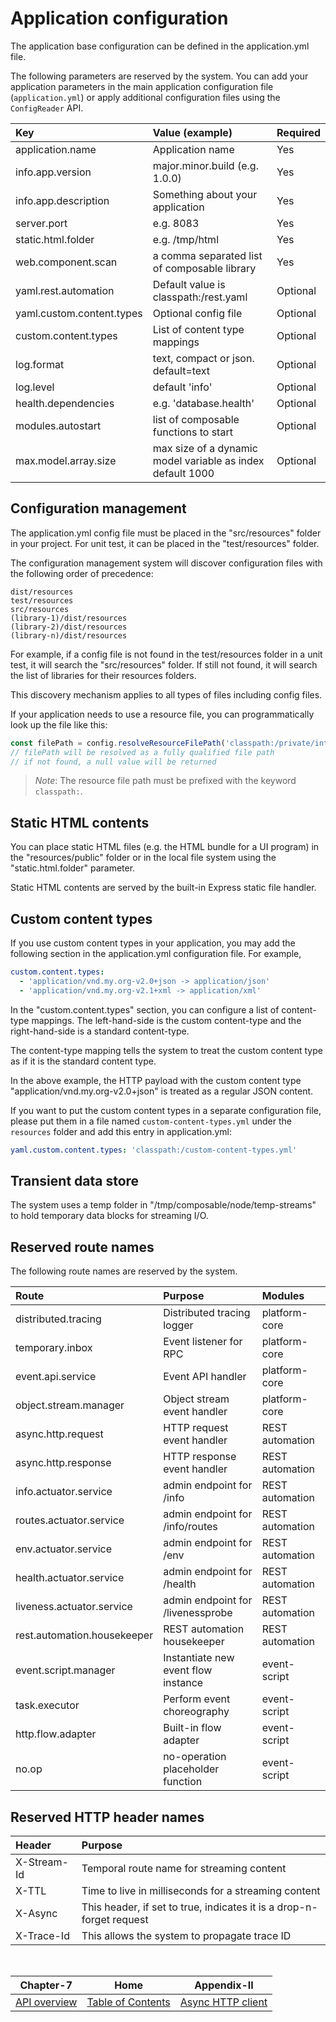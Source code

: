 # Application configuration

The application base configuration can be defined in the application.yml file.

The following parameters are reserved by the system. You can add your application parameters
in the main application configuration file (`application.yml`) or apply additional configuration
files using the `ConfigReader` API.

| Key                       | Value (example)                               | Required |
|:--------------------------|:----------------------------------------------|:---------|
| application.name          | Application name                              | Yes      |
| info.app.version          | major.minor.build (e.g. 1.0.0)                | Yes      |
| info.app.description      | Something about your application              | Yes      |
| server.port               | e.g. 8083                                     | Yes      |
| static.html.folder        | e.g. /tmp/html                                | Yes      |
| web.component.scan        | a comma separated list of composable library  | Yes      |
| yaml.rest.automation      | Default value is classpath:/rest.yaml         | Optional |
| yaml.custom.content.types | Optional config file                          | Optional |
| custom.content.types      | List of content type mappings                 | Optional |
| log.format                | text, compact or json. default=text           | Optional |
| log.level                 | default 'info'                                | Optional |
| health.dependencies       | e.g. 'database.health'                        | Optional |
| modules.autostart         | list of composable functions to start         | Optional |
| max.model.array.size      | max size of a dynamic model variable as index<br>default 1000 | Optional |

## Configuration management

The application.yml config file must be placed in the "src/resources" folder in your project. For unit test,
it can be placed in the "test/resources" folder.

The configuration management system will discover configuration files with the following order of precedence:

```shell
dist/resources
test/resources
src/resources
(library-1)/dist/resources
(library-2)/dist/resources
(library-n)/dist/resources
```

For example, if a config file is not found in the test/resources folder in a unit test, it will search
the "src/resources" folder. If still not found, it will search the list of libraries for their resources
folders.

This discovery mechanism applies to all types of files including config files.

If your application needs to use a resource file, you can programmatically look up the file like this:

```javascript
const filePath = config.resolveResourceFilePath('classpath:/private/interesting.txt');
// filePath will be resolved as a fully qualified file path
// if not found, a null value will be returned
```

> *Note*: The resource file path must be prefixed with the keyword `classpath:`.

## Static HTML contents

You can place static HTML files (e.g. the HTML bundle for a UI program) in the "resources/public" folder or
in the local file system using the "static.html.folder" parameter.

Static HTML contents are served by the built-in Express static file handler.

## Custom content types

If you use custom content types in your application, you may add the following section in the application.yml
configuration file. For example,

```yaml
custom.content.types:
  - 'application/vnd.my.org-v2.0+json -> application/json'
  - 'application/vnd.my.org-v2.1+xml -> application/xml'
```

In the "custom.content.types" section, you can configure a list of content-type mappings.
The left-hand-side is the custom content-type and the right-hand-side is a standard content-type.

The content-type mapping tells the system to treat the custom content type as if it is the standard content
type.

In the above example, the HTTP payload with the custom content type "application/vnd.my.org-v2.0+json" is
treated as a regular JSON content.

If you want to put the custom content types in a separate configuration file, please put them in a file named
`custom-content-types.yml` under the `resources` folder and add this entry in application.yml:

```yaml
yaml.custom.content.types: 'classpath:/custom-content-types.yml'
```

## Transient data store

The system uses a temp folder in "/tmp/composable/node/temp-streams" to hold temporary data blocks for streaming I/O.

## Reserved route names

The following route names are reserved by the system.

| Route                       | Purpose                             | Modules         |
|:----------------------------|:------------------------------------|:----------------|
| distributed.tracing         | Distributed tracing logger          | platform-core   |
| temporary.inbox             | Event listener for RPC              | platform-core   |
| event.api.service           | Event API handler                   | platform-core   |
| object.stream.manager       | Object stream event handler         | platform-core   |
| async.http.request          | HTTP request event handler          | REST automation |
| async.http.response         | HTTP response event handler         | REST automation |
| info.actuator.service       | admin endpoint for /info            | REST automation |
| routes.actuator.service     | admin endpoint for /info/routes     | REST automation |
| env.actuator.service        | admin endpoint for /env             | REST automation |
| health.actuator.service     | admin endpoint for /health          | REST automation |
| liveness.actuator.service   | admin endpoint for /livenessprobe   | REST automation |
| rest.automation.housekeeper | REST automation housekeeper         | REST automation |
| event.script.manager        | Instantiate new event flow instance | event-script    |
| task.executor               | Perform event choreography          | event-script    |
| http.flow.adapter           | Built-in flow adapter               | event-script    |
| no.op                       | no-operation placeholder function   | event-script    |

## Reserved HTTP header names

| Header                   | Purpose                                                              | 
|:-------------------------|:---------------------------------------------------------------------|
| X-Stream-Id              | Temporal route name for streaming content                            |
| X-TTL                    | Time to live in milliseconds for a streaming content                 |
| X-Async                  | This header, if set to true, indicates it is a drop-n-forget request |
| X-Trace-Id               | This allows the system to propagate trace ID                         |

<br/>

|          Chapter-7           |                   Home                    |             Appendix-II             |
|:----------------------------:|:-----------------------------------------:|:-----------------------------------:|
| [API overview](CHAPTER-7.md) | [Table of Contents](TABLE-OF-CONTENTS.md) | [Async HTTP client](APPENDIX-II.md) |
